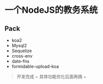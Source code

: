 # 一个NodeJS的教务系统

##  Pack
-   koa2
-   Mysql2
-   Sequelize
-   cross-env
-   date-fns
-   formidable-upload-koa


> 开发完成 ~  具体功能优化后面再搞 ~